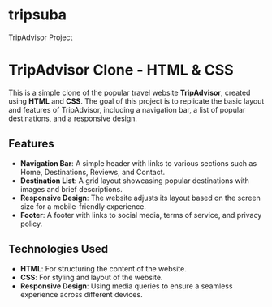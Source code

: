 # tripsuba
TripAdvisor Project
# TripAdvisor Clone - HTML & CSS

This is a simple clone of the popular travel website **TripAdvisor**, created using **HTML** and **CSS**. The goal of this project is to replicate the basic layout and features of TripAdvisor, including a navigation bar, a list of popular destinations, and a responsive design.

## Features

- **Navigation Bar**: A simple header with links to various sections such as Home, Destinations, Reviews, and Contact.
- **Destination List**: A grid layout showcasing popular destinations with images and brief descriptions.
- **Responsive Design**: The website adjusts its layout based on the screen size for a mobile-friendly experience.
- **Footer**: A footer with links to social media, terms of service, and privacy policy.

## Technologies Used

- **HTML**: For structuring the content of the website.
- **CSS**: For styling and layout of the website.
- **Responsive Design**: Using media queries to ensure a seamless experience across different devices.



